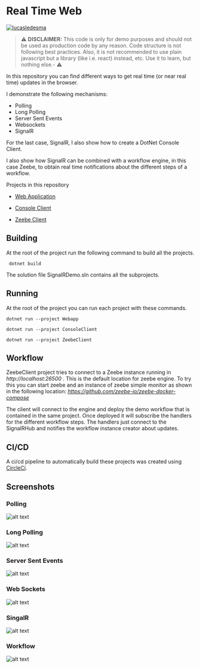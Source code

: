 # Real Time Web 

[![lucasledesma](https://circleci.com/gh/lucasledesma/SignalRDemo.svg?style=svg)](https://app.circleci.com/pipelines/github/lucasledesma/SignalRDemo)

> :warning: **DISCLAIMER:** This code is only for demo purposes and should not be used as production code by any reason. Code structure is not following best practices. Also, it is not recommended to use plain javascript but a library (like i.e. react) instead, etc. Use it to learn, but nothing else.- :warning:

In this repository you can find different ways to get real time (or near real time) updates in the browser.

I demonstrate the following mechanisms:

* Polling
* Long Polling
* Server Sent Events
* Websockets 
* SignalR 

For the last case, SignalR, I also show how to create a DotNet Console Client. 

I also show how SignalR can be combined with a workflow engine, in this case Zeebe, to obtain real time notifications about the different steps of a workflow.

Projects in this repository

* [Web Application](WebApp)

* [Console Client](ConsoleClient)

* [Zeebe Client](ZeebeClient)

## Building

At the root of the project run the following command to build all the projects.

``` dotnet build```

The solution file SignalRDemo.sln contains all the subprojects.

## Running

At the root of the project you can run each project with these commands.

```
dotnet run --project Webapp

dotnet run --project ConsoleClient

dotnet run --project ZeebeClient
```

## Workflow

ZeebeClient project tries to connect to a Zeebe instance running in _http://localhost:26500_ . This is the default location for zeebe engine. To try this you can start zeebe and an instance of zeebe simple monitor as shown in the following location: _https://github.com/zeebe-io/zeebe-docker-compose_ 

The client will connect to the engine and deploy the demo workflow that is contained in the same project. Once deployed it will subscribe the handlers for the different workflow steps. The handlers just connect to the SignalRHub and notifies the workflow instance creator about updates.

## CI/CD

A ci/cd pipeline to automatically build these projects was created using [CircleCi](https://circleci.com/).

## Screenshots 

### Polling

![alt text](Doc/Polling.PNG "Polling")

### Long Polling

![alt text](Doc/Longpolling.PNG "Long Polling")

### Server Sent Events

![alt text](Doc/ServerSentEvents.PNG "Server Sent Events")

### Web Sockets

![alt text](Doc/WebSockets.PNG "Web Sockets")

### SingalR

![alt text](Doc/SignalR.PNG "SignalR")

### Workflow

![alt text](Doc/SignalRnZeebe.PNG "SignalR and Zeebe")